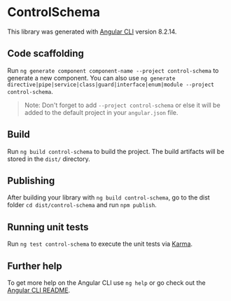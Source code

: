 # ControlSchema

This library was generated with [Angular CLI](https://github.com/angular/angular-cli) version 8.2.14.

## Code scaffolding

Run `ng generate component component-name --project control-schema` to generate a new component. You can also use `ng generate directive|pipe|service|class|guard|interface|enum|module --project control-schema`.
> Note: Don't forget to add `--project control-schema` or else it will be added to the default project in your `angular.json` file. 

## Build

Run `ng build control-schema` to build the project. The build artifacts will be stored in the `dist/` directory.

## Publishing

After building your library with `ng build control-schema`, go to the dist folder `cd dist/control-schema` and run `npm publish`.

## Running unit tests

Run `ng test control-schema` to execute the unit tests via [Karma](https://karma-runner.github.io).

## Further help

To get more help on the Angular CLI use `ng help` or go check out the [Angular CLI README](https://github.com/angular/angular-cli/blob/master/README.md).
